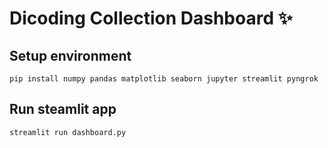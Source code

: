 # Dicoding Collection Dashboard ✨

## Setup environment
```
pip install numpy pandas matplotlib seaborn jupyter streamlit pyngrok
```

## Run steamlit app
```
streamlit run dashboard.py
```
